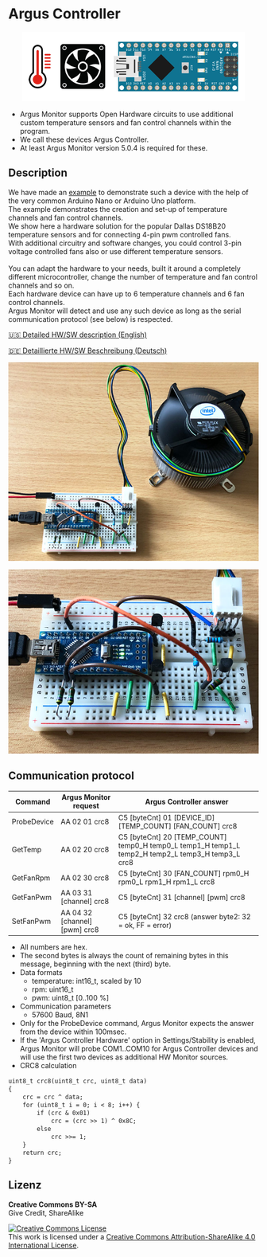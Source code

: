 # Argus Controller

<p align="center"><img src="Images/ArgusController_140.png?raw=true"/></p>

- Argus Monitor supports Open Hardware circuits to use additional custom temperature sensors and fan control channels within the program.
- We call these devices Argus Controller.
- At least Argus Monitor version 5.0.4 is required for these.


## Description

We have made an [example](ArduinoNanoExample1) to demonstrate such a device with the help of the very common Arduino Nano or Arduino Uno platform.<br>
The example demonstrates the creation and set-up of temperature channels and fan control channels.<br>
We show here a hardware solution for the popular Dallas DS18B20 temperature sensors and for connecting 4-pin pwm controlled fans.<br>
With additional circuitry and software changes, you could control 3-pin voltage controlled fans also or use different  temperature sensors.<br><br>
You can adapt the hardware to your needs, built it around a completely different microcontroller, change the number of  temperature and fan control channels and so on.<br>
Each hardware device can have up to 6 temperature channels and 6 fan control channels.<br>
Argus Monitor will detect and use any such device as long as the serial communication protocol (see below) is respected.<br>

[:us: Detailed HW/SW description (English)](https://help.argusmonitor.com/ArgusController.html)

[:de: Detaillierte HW/SW Beschreibung (Deutsch)](https://hilfe.argusmonitor.com/ArgusController.html)

![pic](Images/ArgusControllerNano1.jpg)

![pic](Images/ArgusControllerNano2.jpg)


## Communication protocol

| Command    | Argus Monitor request         | Argus Controller answer |
|---|---|---|
|ProbeDevice | AA 02 01 crc8                 | C5 [byteCnt] 01 [DEVICE_ID] [TEMP_COUNT] [FAN_COUNT] crc8 |
|GetTemp     | AA 02 20 crc8                 | C5 [byteCnt] 20 [TEMP_COUNT] temp0_H temp0_L temp1_H temp1_L temp2_H temp2_L temp3_H temp3_L crc8 |
|GetFanRpm   | AA 02 30 crc8                 | C5 [byteCnt] 30 [FAN_COUNT] rpm0_H rpm0_L rpm1_H rpm1_L crc8 |
|GetFanPwm   | AA 03 31 [channel] crc8       | C5 [byteCnt] 31 [channel] [pwm] crc8 |
|SetFanPwm   | AA 04 32 [channel] [pwm] crc8 | C5 [byteCnt] 32 crc8   (answer byte2: 32 = ok, FF = error) |

- All numbers are hex.
- The second bytes is always the count of remaining bytes in this message, beginning with the next (third) byte.
- Data formats
  - temperature: int16_t, scaled by 10
  - rpm: uint16_t
  - pwm: uint8_t [0..100 %]
- Communication parameters
  - 57600 Baud, 8N1
- Only for the ProbeDevice command, Argus Monitor expects the answer from the device within 100msec.
- If the 'Argus Controller Hardware' option in Settings/Stability is enabled, Argus Monitor will probe COM1..COM10 for Argus Controller devices and will use the first two devices as additional HW Monitor sources.
- CRC8 calculation
```
uint8_t crc8(uint8_t crc, uint8_t data)
{
    crc = crc ^ data;
    for (uint8_t i = 0; i < 8; i++) {
        if (crc & 0x01)
            crc = (crc >> 1) ^ 0x8C;
        else
            crc >>= 1;
    }
    return crc;
}
```


## Lizenz

**Creative Commons BY-SA**<br>
Give Credit, ShareAlike

<a rel="license" href="http://creativecommons.org/licenses/by-sa/4.0/"><img alt="Creative Commons License" style="border-width:0" src="https://i.creativecommons.org/l/by-sa/4.0/88x31.png" /></a><br />This work is licensed under a <a rel="license" href="http://creativecommons.org/licenses/by-sa/4.0/">Creative Commons Attribution-ShareAlike 4.0 International License</a>.
